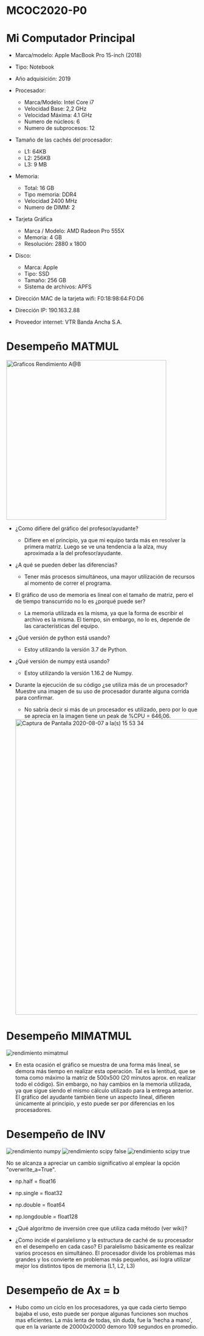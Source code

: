 # MCOC2020-P0
# Mi Computador Principal

* Marca/modelo: Apple MacBook Pro 15-inch (2018)
* Tipo: Notebook
* Año adquisición: 2019
* Procesador:
  * Marca/Modelo: Intel Core i7
  * Velocidad Base: 2,2 GHz
  * Velocidad Máxima: 4.1 GHz
  * Numero de núcleos: 6
  * Numero de subprocesos: 12
* Tamaño de las cachés del procesador:
  * L1: 64KB
  * L2: 256KB
  * L3: 9 MB
* Memoria:
  * Total: 16 GB
  * Tipo memoria: DDR4
  * Velocidad 2400 MHz
  * Numero de DIMM: 2
* Tarjeta Gráfica
  * Marca / Modelo: AMD Radeon Pro 555X
  * Memoria: 4 GB
  * Resolución: 2880 x 1800
* Disco: 
  * Marca: Apple
  * Tipo: SSD
  * Tamaño: 256 GB
  * Sistema de archivos: APFS


* Dirección MAC de la tarjeta wifi: F0:18:98:64:F0:D6
* Dirección IP: 190.163.2.88
* Proveedor internet: VTR Banda Ancha S.A.


# Desempeño MATMUL

<img width="421" alt="Graficos Rendimiento A@B" src="https://user-images.githubusercontent.com/69157278/89681236-867fd100-d8c2-11ea-828d-4a925a662f22.png">

* ¿Como difiere del gráfico del profesor/ayudante? 
  * Difiere en el principio, ya que mi equipo tarda más en resolver la primera matriz. Luego se ve una tendencia a la alza, muy aproximada a la del profesor/ayudante.
  
* ¿A qué se pueden deber las diferencias? 
  * Tener más procesos simultáneos, una mayor utilización de recursos al momento de correr el programa.

* El gráfico de uso de memoria es lineal con el tamaño de matriz, pero el de tiempo transcurrido no lo es ¿porqué puede ser? 
  * La memoria utilizada es la misma, ya que la forma de escribir el archivo es la misma. El tiempo, sin embargo, no lo es, depende de las características del equipo.

* ¿Qué versión de python está usando?
  * Estoy utilizando la versión 3.7 de Python.

* ¿Qué versión de numpy está usando?
  * Estoy utilizando la versión 1.16.2 de Numpy.

* Durante la ejecución de su código ¿se utiliza más de un procesador? Muestre una imagen de su uso de procesador durante alguna corrida para confirmar.
  * No sabría decir si más de un procesador es utilizado, pero por lo que se aprecia en la imagen tiene un peak de %CPU = 646,06.
  <img width="779" alt="Captura de Pantalla 2020-08-07 a la(s) 15 53 34" src="https://user-images.githubusercontent.com/69157278/89684490-926e9180-d8c8-11ea-91ce-f1f5ca023c70.png">
  
# Desempeño MIMATMUL
  
  ![rendimiento mimatmul](https://user-images.githubusercontent.com/69157278/89847600-6a925e80-db52-11ea-8c5b-34bf869c6cba.png)
  

  
* En esta ocasión el gráfico se muestra de una forma más lineal, se demora más tiempo en realizar esta operación. Tal es la lentitud, que se toma como máximo la matriz de 500x500 (20 minutos aprox. en realizar todo el código). Sin embargo, no hay cambios en la memoria utilizada, ya que sigue siendo el mismo cálculo utilizado para la entrega anterior.
El gráfico del ayudante también tiene un aspecto lineal, difieren únicamente al principio, y esto puede ser por diferencias en los procesadores. 
  
# Desempeño de INV
![rendimiento numpy](https://user-images.githubusercontent.com/69157278/90082637-4b283c80-dcde-11ea-9b55-b49e49dcd4ec.png)
![rendimiento scipy false](https://user-images.githubusercontent.com/69157278/90082706-7e6acb80-dcde-11ea-9dd3-f22f8681ef5a.png)
![rendimiento scipy true](https://user-images.githubusercontent.com/69157278/90082819-c7bb1b00-dcde-11ea-81f1-49892196bb93.png)

No se alcanza a apreciar un cambio significativo al emplear la opción "overwrite_a=True".

* np.half = float16
* np.single = float32
* np.double = float64
* np.longdouble = float128

* ¿Qué algoritmo de inversión cree que utiliza cada método (ver wiki)?

* ¿Como incide el paralelismo y la estructura de caché de su procesador en el desempeño en cada caso? El paralelismo básicamente es realizar varios procesos en simultáneo. El procesador divide los problemas más grandes y los convierte en problemas más pequeños, asi logra utilizar mejor los distintos tipos de memoria (L1, L2, L3)

# Desempeño de Ax = b

* Hubo como un ciclo en los procesadores, ya que cada cierto tiempo bajaba el uso, esto puede ser porque algunas funciones son muchos mas eficientes. La más lenta de todas, sin duda, fue la 'hecha a mano', que en la variante de 20000x20000 demoro 109 segundos en promedio.
